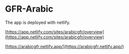 # GFR-Arabic
The app is deployed with netlify. 

[https://app.netlify.com/sites/arabicgfr/overview](https://app.netlify.com/sites/arabicgfr/overview)

[https://arabicgfr.netlify.app/](https://arabicgfr.netlify.app/)